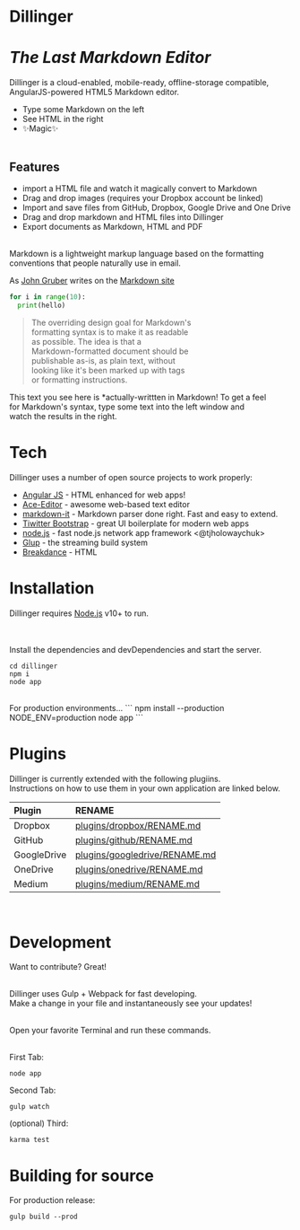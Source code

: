 # Dillinger   
# *The Last Markdown Editor*   

Dillinger is a cloud-enabled, mobile-ready, offline-storage compatible,   
AngularJS-powered HTML5 Markdown editor.   
* Type some Markdown on the left
* See HTML in the right
* :sparkles:Magic:sparkles:<br><br>

## Features
* import a HTML file and watch it magically convert to Markdown
* Drag and drop images (requires your Dropbox account be linked)
* Import and save files from GitHub, Dropbox, Google Drive and One Drive
* Drag and drop markdown and HTML files into Dillinger
* Export documents as Markdown, HTML and PDF
<br>
Markdown is a lightweight markup language based on the formatting conventions
that people naturally use in email.


As [John Gruber](www.wikipedia.com) writes on the [Markdown site](www.wikipedia.com)   
```python
for i in range(10):
  print(hello)

```

> The overriding design goal for Markdown's<br>
> formatting syntax is to make it as readable<br>
> as possible. The idea is that a<br>
> Markdown-formatted document should be<br>
> publishable as-is, as plain text, without<br>
> looking like it's been marked up with tags<br>
> or formatting instructions.<br>

This text you see here is *actually-writtten in Markdown! To get a feel   
for Markdown's syntax, type some text into the left window and    
watch the results in the right.    
    
# Tech    
Dillinger uses a number of open source projects to work properly:     
* [Angular JS](www.widipedia.com) - HTML enhanced for web apps!
* [Ace-Editor](www.widipedia.com) - awesome web-based text editor
* [markdown-it](www.widipedia.com) - Markdown parser done right. Fast and easy to extend.
* [Tiwitter Bootstrap](www.widipedia.com) - great UI boilerplate for modern web apps
* [node.js](www.widipedia.com) - fast node.js network app framework <@tjholowaychuk>
* [Glup](www.widipedia.com) - the streaming build system
* [Breakdance](www.widipedia.com) - HTML

# Installation    
Dillinger requires [Node.js](www.widipedia.com) v10+ to run.<br><br><br>

Install the dependencies and devDependencies and start the server.    
```
cd dillinger
npm i
node app
```
<br>
For production environments...   
```
npm install --production
NODE_ENV=production node app    
```    

# Plugins    
Dillinger is currently extended with the following plugiins.    
Instructions on how to use them in your own application are linked below.    

|Plugin|RENAME|
|:---|:---|
|Dropbox|[plugins/dropbox/RENAME.md](www.widipedia.com)|
|GitHub|[plugins/github/RENAME.md](www.widipedia.com)|
|GoogleDrive|[plugins/googledrive/RENAME.md](www.widipedia.com)|
|OneDrive|[plugins/onedrive/RENAME.md](www.widipedia.com)|
|Medium|[plugins/medium/RENAME.md](www.widipedia.com)|
<br>

# Development    

Want to contribute? Great!<br><br>

Dillinger uses Gulp + Webpack for fast developing.    
Make a change in your file and instantaneously see your updates!<br><br>

Open your favorite Terminal and run these commands.<br><br>

First Tab:
```
node app
```      
Second Tab:
```
gulp watch
```    
(optional) Third:    
```
karma test
```    
# Building for source    
For production release:    
```
gulp build --prod